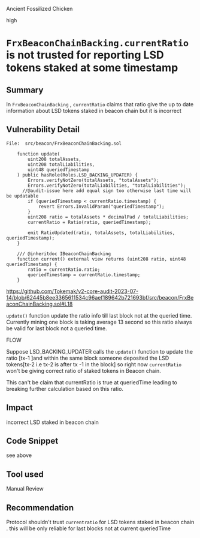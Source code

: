 Ancient Fossilized Chicken

high

# `FrxBeaconChainBacking.currentRatio` is not trusted for reporting LSD tokens staked at some timestamp
## Summary

In `FrxBeaconChainBacking` , `currentRatio` claims that ratio give the up to date  information about LSD tokens staked in beacon chain but it is incorrect


## Vulnerability Detail

```solidity
File:  src/beacon/FrxBeaconChainBacking.sol

    function update(
        uint208 totalAssets,
        uint208 totalLiabilities,
        uint48 queriedTimestamp
    ) public hasRole(Roles.LSD_BACKING_UPDATER) {
        Errors.verifyNotZero(totalAssets, "totalAssets");
        Errors.verifyNotZero(totalLiabilities, "totalLiabilities");
      //@audit-issue here add equal sign too otherwise last time will be updatable
        if (queriedTimestamp < currentRatio.timestamp) {
            revert Errors.InvalidParam("queriedTimestamp");
        }
        uint208 ratio = totalAssets * decimalPad / totalLiabilities;
        currentRatio = Ratio(ratio, queriedTimestamp);

        emit RatioUpdated(ratio, totalAssets, totalLiabilities, queriedTimestamp);
    }

    /// @inheritdoc IBeaconChainBacking
    function current() external view returns (uint208 ratio, uint48 queriedTimestamp) {
        ratio = currentRatio.ratio;
        queriedTimestamp = currentRatio.timestamp;
    }
```
https://github.com/Tokemak/v2-core-audit-2023-07-14/blob/62445b8ee3365611534c96aef189642b721693bf/src/beacon/FrxBeaconChainBacking.sol#L18

`update()` function update the ratio info till last block not at the queried time. Currently mining one block is taking average 13 second so this ratio always be valid for last block not a queried time.

FLOW

Suppose LSD_BACKING_UPDATER calls the `update()` function to update the ratio [tx-1 ]and within the same block someone deposited the LSD tokens[tx-2 i.e tx-2 is after tx -1 in the block] so right now `currentRatio` won't be giving correct ratio of staked tokens in Beacon chain.

This can't be claim that currentRatio is true at queriedTime leading to breaking further calculation based on this ratio.

## Impact

incorrect LSD staked in beacon chain 

## Code Snippet

see above

## Tool used

Manual Review

## Recommendation

Protocol shouldn't trust  `currentratio` for LSD tokens staked in beacon chain . this will be only reliable for last blocks not at current queriedTime 